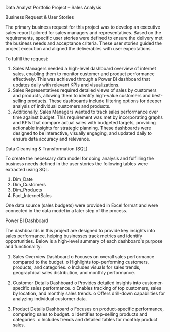 Data Analyst Portfolio Project – Sales Analysis

Business Request & User Stories

The primary business request for this project was to develop an executive sales report tailored for sales managers and representatives. Based on the requirements, specific user stories were defined to ensure the delivery met the business needs and acceptance criteria. These user stories guided the project execution and aligned the deliverables with user expectations.

To fulfill the request:
1.	Sales Managers needed a high-level dashboard overview of internet sales, enabling them to monitor customer and product performance effectively. This was achieved through a Power BI dashboard that updates daily with relevant KPIs and visualizations.
2.	Sales Representatives required detailed views of sales by customers and products, allowing them to identify high-value customers and best-selling products. These dashboards include filtering options for deeper analysis of individual customers and products.
3.	Additionally, Sales Managers wanted to track sales performance over time against budget. This requirement was met by incorporating graphs and KPIs that compare actual sales with budgeted targets, providing actionable insights for strategic planning.
These dashboards were designed to be interactive, visually engaging, and updated daily to ensure data accuracy and relevance.

Data Cleansing & Transformation (SQL)

To create the necessary data model for doing analysis and fulfilling the business needs defined in the user stories the following tables were extracted using SQL.
1. Dim_Date
2. Dim_Customers
3. Dim_Products
4. Fact_InternetSales

One data source (sales budgets) were provided in Excel format and were connected in the data model in a later step of the process.

Power BI Dashboard 

The dashboards in this project are designed to provide key insights into sales performance, helping businesses track metrics and identify opportunities. Below is a high-level summary of each dashboard's purpose and functionality:

1.	Sales Overview Dashboard
o	Focuses on overall sales performance compared to the budget.
o	Highlights top-performing customers, products, and categories.
o	Includes visuals for sales trends, geographical sales distribution, and monthly performance.

2.	Customer Details Dashboard
o	Provides detailed insights into customer-specific sales performance.
o	Enables tracking of top customers, sales by location, and monthly sales trends.
o	Offers drill-down capabilities for analyzing individual customer data.

4.	Product Details Dashboard
o	Focuses on product-specific performance, comparing sales to budget.
o	Identifies top-selling products and categories.
o	Includes trends and detailed tables for monthly product sales.



